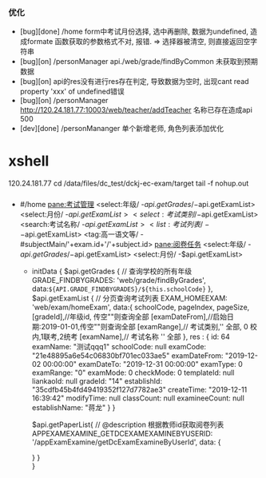 
### 优化
- [bug][done] /home form中考试月份选择, 选中再删除, 数据为undefined, 造成formate 函数获取的参数格式不对, 报错. => 选择器被清空, 则直接返回空字符串
- [bug][on] /personManager  api./web/grade/findByCommon 未获取到预期数据
- [bug][on] api的res没有进行res存在判定, 导致数据为空时, 出现cant read property 'xxx' of undefined错误
- [bug][on] /personManager http://120.24.181.77:10003/web/teacher/addTeacher 名称已存在造成api 500
- [dev][done] /personMananger 单个新增老师, 角色列表添加优化
# xshell
120.24.181.77
cd /data/files/dc_test/dckj-ec-exam/target
tail -f nohup.out

### 
- #/home
  <pane:考试管理>
    <select:年级/ -$api.getGrades/ -$api.getExamList>
    <select:月份/ -$api.getExamList>
    <select:考试类别/ -$api.getExamList>
    <search:考试名称/ -$api.getExamList>
    <list:考试列表/ --$api.getExamList>
      <tag:高一语文等/ -#subjectMain/'+exam.id+'/'+subject.id>
  <pane:阅卷任务>
    <select:年级/ -$api.getGrades/ -$api.getExamList>
    <select:月份/ -$api.getExamList>
  - initData {
    $api.getGrades {
      // 查询学校的所有年级
      GRADE_FINDBYGRADES: 'web/grade/findByGrades',
      data:`${API.GRADE_FINDBYGRADES}/${this.schoolCode}`
    },
    $api.getExamList {
      // 分页查询考试列表
      EXAM_HOMEEXAM: 'web/exam/homeExam',
      data:{
        schoolCode, 
        pageIndex,
        pageSize,
        [gradeId],//年级id, 传空""则查询全部
        [examDateFrom],//启始日期:2019-01-01,传空""则查询全部
        [examRange],// 考试类别,'' 全部, 0 校内,1联考,2统考
        [examName],//  考试名称 '' 全部
      },
      res : {
        id: 64
        examName: "测试qqq1"
        schoolCode: null
        examCode: "21e48895a6e54c06830bf701ec033ae5"
        examDateFrom: "2019-12-02 00:00:00"
        examDateTo: "2019-12-31 00:00:00"
        examType: 0
        examRange: "0"
        examMode: 0
        checkMode: 0
        templateId: null
        liankaoId: null
        gradeId: "14"
        establishId: "35cdfb45b4fd49419352f127d7782ae3"
        createTime: "2019-12-11 16:39:42"
        modifyTime: null
        classCount: null
        examineeCount: null
        establishName: "蒋龙"
      }
    }

    $api.getPaperList{
      // @description 根据教师id获取阅卷列表
      APPEXAMEXAMINE_GETDCEXAMEXAMINEBYUSERID: '/appExamExamine/getDcExamExamineByUserId',
      data: {
        
      }
    }    
  }